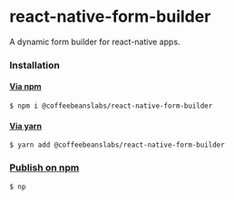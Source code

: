 # react-native-form-builder

A dynamic form builder for react-native apps.

### Installation

#### [Via npm](https://www.npmjs.com/package/@coffeebeanslabs/react-native-form-builder)

```shell
$ npm i @coffeebeanslabs/react-native-form-builder
```

#### [Via yarn](https://classic.yarnpkg.com/en/package/@coffeebeanslabs/react-native-form-builder)

```shell
$ yarn add @coffeebeanslabs/react-native-form-builder
```

### [Publish on npm](https://www.npmjs.com/package/np)
```shell
$ np
```
